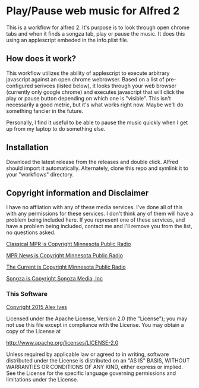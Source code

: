 # Play/Pause web music for Alfred 2
This is a workflow for alfred 2. It's purpose is to look through open chrome tabs and when it finds a songza tab, play or pause the music. It does this using an applescript embeded in the info.plist file.

## How does it work?
This workflow utilizes the ability of applescript to execute arbitrary javascript against an open chrome webrowser. 
Based on a list of pre-configured serivces (listed below), it looks through your web browser (currently only google chrome) and executes javascript that will click the play or pause button depending on which one is "visible". This isn't necessarily a good metric, but it's what works right now. Maybe we'll do something fancier in the future.

Personally, I find it useful to be able to pause the music quickly when I get up from my laptop to do something else.

## Installation
Download the latest release from the releases and double click. Alfred should import it automatically. Alternately, clone this repo and symlink it to your "workflows" directory.

## Copyright information and Disclaimer
I have no affliation with any of these media services. I've done all of this with any permissions for these services. I don't think any of them will have a problem being included here. If you represent one of these services, and have a problem being included, contact me and I'll remove you from the list, no questions asked.

[Classical MPR is Copyright Minnesota Public Radio](http://classicalmpr.org)

[MPR News is Copyright Minnesota Public Radio](http://mprnews.org)

[The Current is Copyright Minnesota Public Radio](http://thecurrent.org)

[Songza is Copyright Songza Media, Inc](http://songza.com)

### This Software

[Copyright 2015 Alex Ives](http://alex.ives.mn)

Licensed under the Apache License, Version 2.0 (the "License");
you may not use this file except in compliance with the License.
You may obtain a copy of the License at

 http://www.apache.org/licenses/LICENSE-2.0

Unless required by applicable law or agreed to in writing, software
distributed under the License is distributed on an "AS IS" BASIS,
WITHOUT WARRANTIES OR CONDITIONS OF ANY KIND, either express or implied.
See the License for the specific language governing permissions and
limitations under the License.